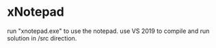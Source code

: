 # xNotepad
run "xnotepad.exe" to use the notepad.
use VS 2019 to compile and run solution in /src direction.